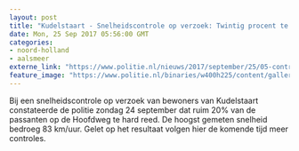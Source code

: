 ```yaml
---
layout: post
title: "Kudelstaart - Snelheidscontrole op verzoek: Twintig procent te hard."
date: Mon, 25 Sep 2017 05:56:00 GMT
categories: 
- noord-holland 
- aalsmeer 
externe_link: "https://www.politie.nl/nieuws/2017/september/25/05-controle-kudelstaart.html"
feature_image: "https://www.politie.nl/binaries/w400h225/content/gallery/politie/nieuws/2017/september/05-am/radarcontrole.jpg"
---
```


Bij een snelheidscontrole op verzoek van bewoners van Kudelstaart constateerde de politie zondag 24 september dat ruim 20% van de passanten op de Hoofdweg te hard reed. De hoogst gemeten snelheid bedroeg 83 km/uur. Gelet op het resultaat volgen hier de komende tijd meer controles.
